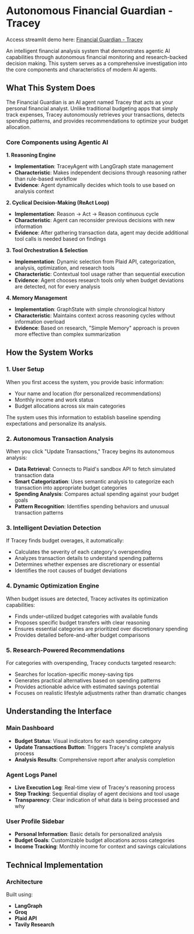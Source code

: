 # Autonomous Financial Guardian - Tracey

Access streamlit demo here: [Financial Guardian - Tracey](https://tracey-finance.streamlit.app/)

An intelligent financial analysis system that demonstrates agentic AI capabilities through autonomous financial monitoring and research-backed decision making. This system serves as a comprehensive investigation into the core components and characteristics of modern AI agents.

## What This System Does

The Financial Guardian is an AI agent named Tracey that acts as your personal financial analyst. Unlike traditional budgeting apps that simply track expenses, Tracey autonomously retrieves your transactions, detects spending patterns, and provides recommendations to optimize your budget allocation.

### Core Components using Agentic AI

**1. Reasoning Engine**
- **Implementation**: TraceyAgent with LangGraph state management
- **Characteristic**: Makes independent decisions through reasoning rather than rule-based workflow
- **Evidence**: Agent dynamically decides which tools to use based on analysis context

**2. Cyclical Decision-Making (ReAct Loop)**
- **Implementation**: Reason → Act → Reason continuous cycle
- **Characteristic**: Agent can reconsider previous decisions with new information
- **Evidence**: After gathering transaction data, agent may decide additional tool calls is needed based on findings

**3. Tool Orchestration & Selection**
- **Implementation**: Dynamic selection from Plaid API, categorization, analysis, optimization, and research tools
- **Characteristic**: Contextual tool usage rather than sequential execution
- **Evidence**: Agent chooses research tools only when budget deviations are detected, not for every analysis

**4. Memory Management**
- **Implementation**: GraphState with simple chronological history
- **Characteristic**: Maintains context across reasoning cycles without information overload
- **Evidence**:  Based on research, "Simple Memory" approach is proven more effective than complex summarization

## How the System Works

### 1. User Setup
When you first access the system, you provide basic information:
- Your name and location (for personalized recommendations)
- Monthly income and work status
- Budget allocations across six main categories

The system uses this information to establish baseline spending expectations and personalize its analysis.

### 2. Autonomous Transaction Analysis
When you click "Update Transactions," Tracey begins its autonomous analysis:

- **Data Retrieval**: Connects to Plaid's sandbox API to fetch simulated transaction data
- **Smart Categorization**: Uses semantic analysis to categorize each transaction into appropriate budget categories
- **Spending Analysis**: Compares actual spending against your budget goals
- **Pattern Recognition**: Identifies spending behaviors and unusual transaction patterns

### 3. Intelligent Deviation Detection
If Tracey finds budget overages, it automatically:
- Calculates the severity of each category's overspending
- Analyzes transaction details to understand spending patterns
- Determines whether expenses are discretionary or essential
- Identifies the root causes of budget deviations

### 4. Dynamic Optimization Engine
When budget issues are detected, Tracey activates its optimization capabilities:
- Finds under-utilized budget categories with available funds
- Proposes specific budget transfers with clear reasoning
- Ensures essential categories are prioritized over discretionary spending
- Provides detailed before-and-after budget comparisons

### 5. Research-Powered Recommendations
For categories with overspending, Tracey conducts targeted research:
- Searches for location-specific money-saving tips
- Generates practical alternatives based on spending patterns
- Provides actionable advice with estimated savings potential
- Focuses on realistic lifestyle adjustments rather than dramatic changes

## Understanding the Interface

### Main Dashboard
- **Budget Status**: Visual indicators for each spending category
- **Update Transactions Button**: Triggers Tracey's complete analysis process
- **Analysis Results**: Comprehensive report after analysis completion

### Agent Logs Panel
- **Live Execution Log**: Real-time view of Tracey's reasoning process
- **Step Tracking**: Sequential display of agent decisions and tool usage
- **Transparency**: Clear indication of what data is being processed and why

### User Profile Sidebar
- **Personal Information**: Basic details for personalized analysis
- **Budget Goals**: Customizable budget allocations across categories
- **Income Tracking**: Monthly income for context and savings calculations

## Technical Implementation

### Architecture
Built using:
- **LangGraph**
- **Groq**
- **Plaid API**
- **Tavily Research**

